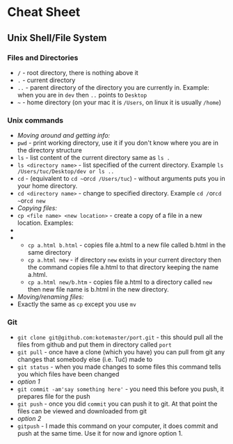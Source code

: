 <h1>Cheat Sheet</h1>

<h2>Unix Shell/File System</h2>
<h3>Files and Directories</h3>
<ul>
    <li><code>/</code> - root directory, there is nothing above it</li>
    <li><code>.</code> - current directory</li> 
    <li><code>..</code> - parent directory of the directory you are currently in.  Example: when you are in <code>dev</code> then <code>..</code> points to <code>Desktop</code></li> 
    <li><code>~</code> - home directory (on your mac it is <code>/Users</code>, on linux it is usually <code>/home</code>)</li>
</ul>
<h3>Unix commands</h3>
<ul>
    <li><i>Moving around and getting info:</i></li>
    <li><code>pwd</code> - print working directory, use it if you don't know where you are in the directory structure</li>
    <li><code>ls</code> - list content of the current directory same as <code>ls .</code></li> 
    <li><code>ls &lt;directory name&gt;</code> - list specified of the current directory. Example <code>ls /Users/tuc/Desktop/dev or ls ..</code></li>
    <li><code>cd</code> - (equivalent to <code>cd ~</code>or<code>cd /Users/tuc</code>) - without arguments puts you in your home directory.</li>
    <li><code>cd &lt;directory name&gt;</code> - change to specified directory. Example <code>cd /</code>or<code>cd ~</code>or<code>cd new</code></li>
    <li><i>Copying files:</i></li>
    <li><code>cp &lt;file name&gt; &lt;new location&gt;</code> - create a copy of a file in a new location. Examples:<li>
    <li>
        <ul>
            <li><code>cp a.html b.html</code> - copies file a.html to a new file called b.html in the same directory</li>
            <li><code>cp a.html new</code> - if directory <code>new</code> exists in your current directory then the command copies file a.html to that directory keeping the name a.html.</li>
            <li><code>cp a.html new/b.htm</code> - copies file a.html to a directory called <code>new</code> then new file name is b.html in the new directory.</li>
        </ul>
    </li>
    <li><i>Moving/renaming files:</i></li>
    <li>Exactly the same as <code>cp</code> except you use <code>mv</code></li>
</ul>
<h3>Git</h3>
<ul>
    <li><code>git clone git@github.com:kotemaster/port.git</code> - this should pull all the files from github and put them in directory called <code>port</code></li>
    <li><code>git pull</code> - once have a clone (which you have) you can pull from git any changes that somebody else (i.e. Tuć) made to</li>
    <li><code>git status</code> - when you made changes to some files this command tells you which files have been changed</li>
    <li><i>option 1</i>
    <li><code>git commit -am'say something here'</code> - you need this before you push, it prepares file for the push
    <li><code>git push</code> - once you did <code>commit</code> you can push it to git.  At that point the files can be viewed and downloaded from git</li>
    <li><i>option 2</i>
    <li><code>gitpush</code> - I made this command on your computer, it does commit and push at the same time.  Use it for now and ignore option 1.</li>
</ul>
